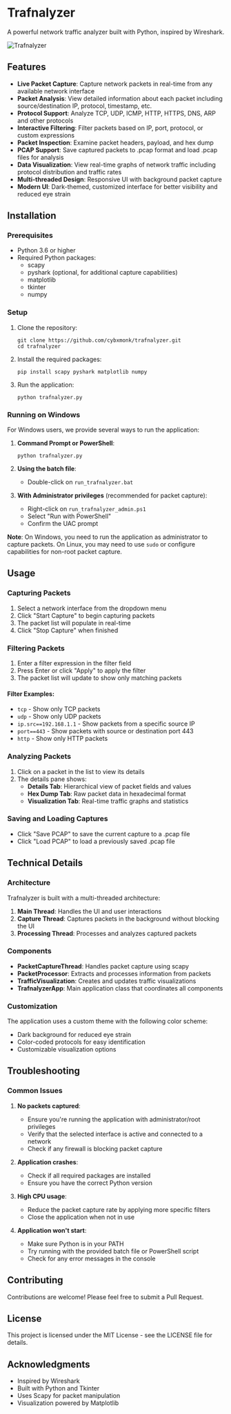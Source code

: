 # Trafnalyzer

A powerful network traffic analyzer built with Python, inspired by Wireshark.

![Trafnalyzer](https://github.com/yourusername/trafnalyzer/raw/main/screenshots/trafnalyzer_main.png)

## Features

- **Live Packet Capture**: Capture network packets in real-time from any available network interface
- **Packet Analysis**: View detailed information about each packet including source/destination IP, protocol, timestamp, etc.
- **Protocol Support**: Analyze TCP, UDP, ICMP, HTTP, HTTPS, DNS, ARP and other protocols
- **Interactive Filtering**: Filter packets based on IP, port, protocol, or custom expressions
- **Packet Inspection**: Examine packet headers, payload, and hex dump
- **PCAP Support**: Save captured packets to .pcap format and load .pcap files for analysis
- **Data Visualization**: View real-time graphs of network traffic including protocol distribution and traffic rates
- **Multi-threaded Design**: Responsive UI with background packet capture
- **Modern UI**: Dark-themed, customized interface for better visibility and reduced eye strain

## Installation

### Prerequisites

- Python 3.6 or higher
- Required Python packages:
  - scapy
  - pyshark (optional, for additional capture capabilities)
  - matplotlib
  - tkinter
  - numpy

### Setup

1. Clone the repository:
   ```
   git clone https://github.com/cybxmonk/trafnalyzer.git
   cd trafnalyzer
   ```

2. Install the required packages:
   ```
   pip install scapy pyshark matplotlib numpy
   ```

3. Run the application:
   ```
   python trafnalyzer.py
   ```

### Running on Windows

For Windows users, we provide several ways to run the application:

1. **Command Prompt or PowerShell**:
   ```
   python trafnalyzer.py
   ```

2. **Using the batch file**:
   - Double-click on `run_trafnalyzer.bat`

3. **With Administrator privileges** (recommended for packet capture):
   - Right-click on `run_trafnalyzer_admin.ps1`
   - Select "Run with PowerShell"
   - Confirm the UAC prompt

**Note**: On Windows, you need to run the application as administrator to capture packets. On Linux, you may need to use `sudo` or configure capabilities for non-root packet capture.

## Usage

### Capturing Packets

1. Select a network interface from the dropdown menu
2. Click "Start Capture" to begin capturing packets
3. The packet list will populate in real-time
4. Click "Stop Capture" when finished

### Filtering Packets

1. Enter a filter expression in the filter field
2. Press Enter or click "Apply" to apply the filter
3. The packet list will update to show only matching packets

#### Filter Examples:

- `tcp` - Show only TCP packets
- `udp` - Show only UDP packets
- `ip.src==192.168.1.1` - Show packets from a specific source IP
- `port==443` - Show packets with source or destination port 443
- `http` - Show only HTTP packets

### Analyzing Packets

1. Click on a packet in the list to view its details
2. The details pane shows:
   - **Details Tab**: Hierarchical view of packet fields and values
   - **Hex Dump Tab**: Raw packet data in hexadecimal format
   - **Visualization Tab**: Real-time traffic graphs and statistics

### Saving and Loading Captures

- Click "Save PCAP" to save the current capture to a .pcap file
- Click "Load PCAP" to load a previously saved .pcap file

## Technical Details

### Architecture

Trafnalyzer is built with a multi-threaded architecture:

1. **Main Thread**: Handles the UI and user interactions
2. **Capture Thread**: Captures packets in the background without blocking the UI
3. **Processing Thread**: Processes and analyzes captured packets

### Components

- **PacketCaptureThread**: Handles packet capture using scapy
- **PacketProcessor**: Extracts and processes information from packets
- **TrafficVisualization**: Creates and updates traffic visualizations
- **TrafnalyzerApp**: Main application class that coordinates all components

### Customization

The application uses a custom theme with the following color scheme:

- Dark background for reduced eye strain
- Color-coded protocols for easy identification
- Customizable visualization options

## Troubleshooting

### Common Issues

1. **No packets captured**:
   - Ensure you're running the application with administrator/root privileges
   - Verify that the selected interface is active and connected to a network
   - Check if any firewall is blocking packet capture

2. **Application crashes**:
   - Check if all required packages are installed
   - Ensure you have the correct Python version

3. **High CPU usage**:
   - Reduce the packet capture rate by applying more specific filters
   - Close the application when not in use

4. **Application won't start**:
   - Make sure Python is in your PATH
   - Try running with the provided batch file or PowerShell script
   - Check for any error messages in the console

## Contributing

Contributions are welcome! Please feel free to submit a Pull Request.

## License

This project is licensed under the MIT License - see the LICENSE file for details.

## Acknowledgments

- Inspired by Wireshark
- Built with Python and Tkinter
- Uses Scapy for packet manipulation
- Visualization powered by Matplotlib 
